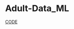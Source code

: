 # Adult-Data_ML

[CODE](https://github.com/adititewari13/Adult-Data_ML/blob/main/Adult-Data/income_analysis.ipynb)
